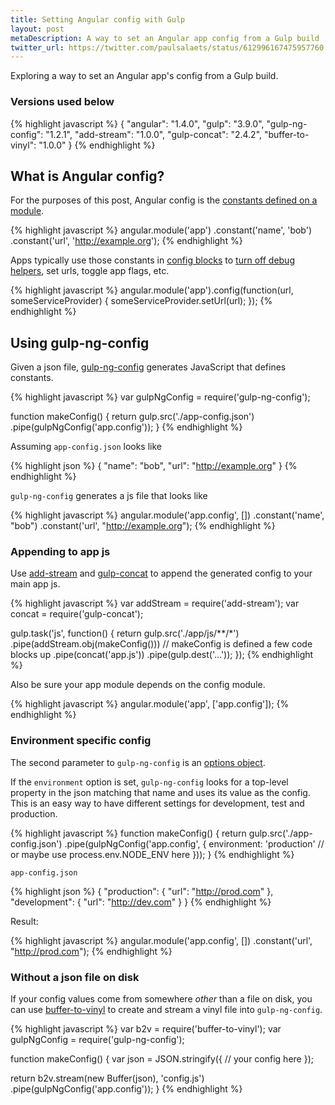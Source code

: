 ```yaml
---
title: Setting Angular config with Gulp
layout: post
metaDescription: A way to set an Angular app config from a Gulp build
twitter_url: https://twitter.com/paulsalaets/status/612996167475957760
---
```


Exploring a way to set an Angular app's config from a Gulp build.

### Versions used below

{% highlight javascript %}
{
  "angular": "1.4.0",
  "gulp": "3.9.0",
  "gulp-ng-config": "1.2.1",
  "add-stream": "1.0.0",
  "gulp-concat": "2.4.2",
  "buffer-to-vinyl": "1.0.0"
}
{% endhighlight %}

## What is Angular config?

For the purposes of this post, Angular config is the [constants defined on a module](https://code.angularjs.org/1.4.0/docs/api/ng/type/angular.Module#constant).

{% highlight javascript %}
angular.module('app')
  .constant('name', 'bob')
  .constant('url', 'http://example.org');
{% endhighlight %}

Apps typically use those constants in [config blocks](https://code.angularjs.org/1.4.0/docs/api/ng/type/angular.Module#config) to [turn off debug helpers](/posts/disable-debug-info-to-increase-angular-performance/), set urls, toggle app flags, etc.

{% highlight javascript %}
angular.module('app').config(function(url, someServiceProvider) {
  someServiceProvider.setUrl(url);
});
{% endhighlight %}

## Using gulp-ng-config

Given a json file, [gulp-ng-config](https://www.npmjs.com/package/gulp-ng-config) generates JavaScript that defines constants.

{% highlight javascript %}
var gulpNgConfig = require('gulp-ng-config');

function makeConfig() {
  return gulp.src('./app-config.json')
    .pipe(gulpNgConfig('app.config'));
}
{% endhighlight %}

Assuming `app-config.json` looks like

{% highlight json %}
{
  "name": "bob",
  "url": "http://example.org"
}
{% endhighlight %}

`gulp-ng-config` generates a js file that looks like

{% highlight javascript %}
angular.module('app.config', [])
.constant('name', "bob")
.constant('url', "http://example.org");
{% endhighlight %}

### Appending to app js

Use [add-stream](https://www.npmjs.com/package/add-stream) and [gulp-concat](https://www.npmjs.com/package/gulp-concat) to append the generated config to your main app js.

{% highlight javascript %}
var addStream = require('add-stream');
var concat = require('gulp-concat');

gulp.task('js', function() {
  return gulp.src('./app/js/**/*')
    .pipe(addStream.obj(makeConfig())) // makeConfig is defined a few code blocks up
    .pipe(concat('app.js'))
    .pipe(gulp.dest('...'));
});
{% endhighlight %}

Also be sure your app module depends on the config module.

{% highlight javascript %}
angular.module('app', ['app.config']);
{% endhighlight %}

### Environment specific config

The second parameter to `gulp-ng-config` is an [options object](https://github.com/ajwhite/gulp-ng-config#configuration).

If the `environment` option is set, `gulp-ng-config` looks for a top-level property in the json matching that name and uses its value as the config. This is an easy way to have different settings for development, test and production.

{% highlight javascript %}
function makeConfig() {
  return gulp.src('./app-config.json')
    .pipe(gulpNgConfig('app.config', {
      environment: 'production' // or maybe use process.env.NODE_ENV here
    }));
}
{% endhighlight %}

`app-config.json`

{% highlight json %}
{
  "production": {
    "url": "http://prod.com"
  },
  "development": {
    "url": "http://dev.com"
  }
}
{% endhighlight %}

Result:

{% highlight javascript %}
angular.module('app.config', [])
.constant('url', "http://prod.com");
{% endhighlight %}

### Without a json file on disk

If your config values come from somewhere *other* than a file on disk, you can use [buffer-to-vinyl](https://www.npmjs.com/package/buffer-to-vinyl) to create and stream a vinyl file into `gulp-ng-config`.

{% highlight javascript %}
var b2v = require('buffer-to-vinyl');
var gulpNgConfig = require('gulp-ng-config');

function makeConfig() {
  var json = JSON.stringify({
    // your config here
  });

  return b2v.stream(new Buffer(json), 'config.js')
    .pipe(gulpNgConfig('app.config'));
}
{% endhighlight %}
